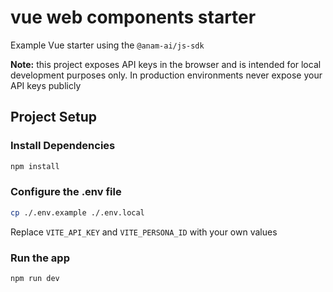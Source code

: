 # vue web components starter

Example Vue starter using the `@anam-ai/js-sdk`

**Note:** this project exposes API keys in the browser and is intended for local development purposes only. In production environments never expose your API keys publicly

## Project Setup

### Install Dependencies

```sh
npm install
```

### Configure the .env file

```sh
cp ./.env.example ./.env.local
```

Replace `VITE_API_KEY` and `VITE_PERSONA_ID` with your own values

### Run the app

```sh
npm run dev
```
